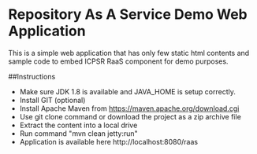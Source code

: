 # Repository As A Service Demo Web Application
This is a simple web application that has only few static html contents and sample code to embed ICPSR RaaS component for demo purposes.

##Instructions
* Make sure JDK 1.8 is available and JAVA_HOME is setup correctly.
* Install GIT (optional)
* Install Apache Maven from https://maven.apache.org/download.cgi
* Use git clone command or download the project as a zip archive file
* Extract the content into a local drive
* Run command "mvn clean jetty:run"
* Application is available here http://localhost:8080/raas

